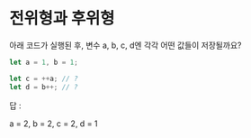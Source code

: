 # 전위형과 후위형

아래 코드가 실행된 후, 변수 a, b, c, d엔 각각 어떤 값들이 저장될까요?

```javascript
let a = 1, b = 1;

let c = ++a; // ?
let d = b++; // ?
```

답 :

a = 2, b = 2, c = 2, d = 1

